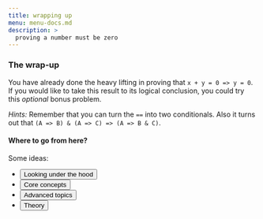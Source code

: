 ```yaml
---
title: wrapping up
menu: menu-docs.md
description: >
  proving a number must be zero
---
```


### The wrap-up

You have already done the heavy lifting in proving that `x + y = 0 =>
y = 0`.  If you would like to take this result to its logical
conclusion, you could try this *optional* bonus problem.

<div class=proof-editor data-exercise="nat/addxbonus"></div>

*Hints:* Remember that you can turn the `==` into two conditionals.
Also it turns out that `(A => B) & (A => C) => (A => B & C)`.

#### Where to go from here?

Some ideas:

- <button class=btn>Looking under the hood</button>
- <button class=btn>Core concepts</button>
- <button class=btn>Advanced topics</button>
- <button class=btn>Theory</button>

